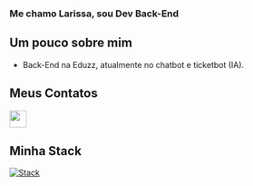 ### Me chamo Larissa, sou Dev Back-End

## Um pouco sobre mim
- Back-End na Eduzz, atualmente no chatbot e ticketbot (IA).


## Meus Contatos

<a href="https://linkedin.com/in/larissa-martins-60314a1aa/" target="_blank"><img src="https://slackmojis.com/emojis/711-linkedin/download" width="30px"></a>

## Minha Stack
[![Stack](https://skills.thijs.gg/icons?i=js,typescript,html,css,react,nodejs,php,python,docker&theme=light)](https://skills.thijs.gg)
